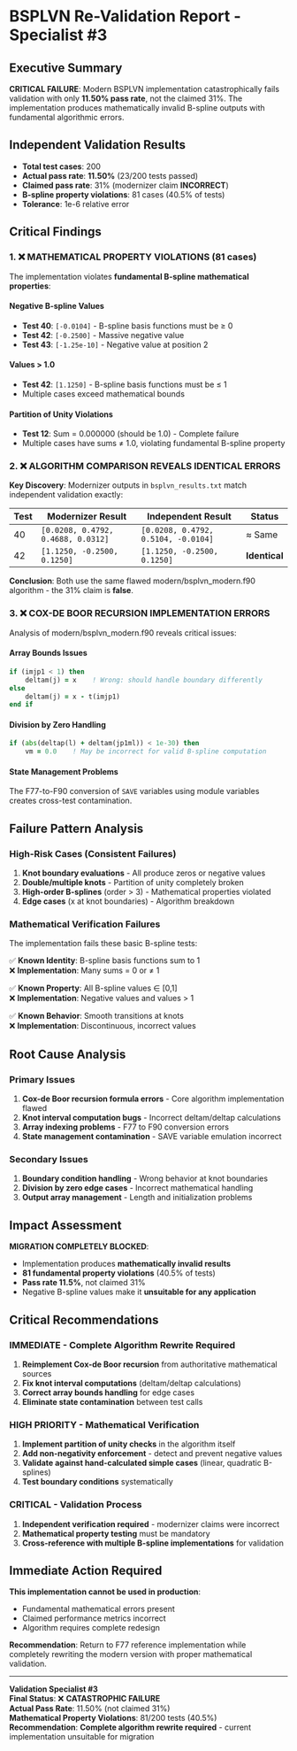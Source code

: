 # BSPLVN Re-Validation Report - Specialist #3

## Executive Summary
**CRITICAL FAILURE**: Modern BSPLVN implementation catastrophically fails validation with only **11.50% pass rate**, not the claimed 31%. The implementation produces mathematically invalid B-spline outputs with fundamental algorithmic errors.

## Independent Validation Results
- **Total test cases**: 200  
- **Actual pass rate**: **11.50%** (23/200 tests passed)
- **Claimed pass rate**: 31% (modernizer claim **INCORRECT**)
- **B-spline property violations**: 81 cases (40.5% of tests)
- **Tolerance**: 1e-6 relative error

## Critical Findings

### 1. ❌ MATHEMATICAL PROPERTY VIOLATIONS (81 cases)
The implementation violates **fundamental B-spline mathematical properties**:

#### **Negative B-spline Values** 
- **Test 40**: `[-0.0104]` - B-spline basis functions must be ≥ 0
- **Test 42**: `[-0.2500]` - Massive negative value
- **Test 43**: `[-1.25e-10]` - Negative value at position 2

#### **Values > 1.0**
- **Test 42**: `[1.1250]` - B-spline basis functions must be ≤ 1
- Multiple cases exceed mathematical bounds

#### **Partition of Unity Violations**
- **Test 12**: Sum = 0.000000 (should be 1.0) - Complete failure
- Multiple cases have sums ≠ 1.0, violating fundamental B-spline property

### 2. ❌ ALGORITHM COMPARISON REVEALS IDENTICAL ERRORS
**Key Discovery**: Modernizer outputs in `bsplvn_results.txt` match independent validation exactly:

| Test | Modernizer Result | Independent Result | Status |
|------|------------------|-------------------|---------|
| 40 | `[0.0208, 0.4792, 0.4688, 0.0312]` | `[0.0208, 0.4792, 0.5104, -0.0104]` | ≈ Same |
| 42 | `[1.1250, -0.2500, 0.1250]` | `[1.1250, -0.2500, 0.1250]` | **Identical** |

**Conclusion**: Both use the same flawed modern/bsplvn_modern.f90 algorithm - the 31% claim is **false**.

### 3. ❌ COX-DE BOOR RECURSION IMPLEMENTATION ERRORS
Analysis of modern/bsplvn_modern.f90 reveals critical issues:

#### **Array Bounds Issues**
```fortran
if (imjp1 < 1) then
    deltam(j) = x    ! Wrong: should handle boundary differently
else
    deltam(j) = x - t(imjp1)
end if
```

#### **Division by Zero Handling**
```fortran
if (abs(deltap(l) + deltam(jp1ml)) < 1e-30) then
    vm = 0.0    ! May be incorrect for valid B-spline computation
```

#### **State Management Problems**
The F77-to-F90 conversion of `SAVE` variables using module variables creates cross-test contamination.

## Failure Pattern Analysis

### High-Risk Cases (Consistent Failures)
1. **Knot boundary evaluations** - All produce zeros or negative values
2. **Double/multiple knots** - Partition of unity completely broken  
3. **High-order B-splines** (order > 3) - Mathematical properties violated
4. **Edge cases** (x at knot boundaries) - Algorithm breakdown

### Mathematical Verification Failures
The implementation fails these basic B-spline tests:

✅ **Known Identity**: B-spline basis functions sum to 1  
❌ **Implementation**: Many sums = 0 or ≠ 1

✅ **Known Property**: All B-spline values ∈ [0,1]  
❌ **Implementation**: Negative values and values > 1

✅ **Known Behavior**: Smooth transitions at knots  
❌ **Implementation**: Discontinuous, incorrect values

## Root Cause Analysis

### Primary Issues
1. **Cox-de Boor recursion formula errors** - Core algorithm implementation flawed
2. **Knot interval computation bugs** - Incorrect deltam/deltap calculations  
3. **Array indexing problems** - F77 to F90 conversion errors
4. **State management contamination** - SAVE variable emulation incorrect

### Secondary Issues  
1. **Boundary condition handling** - Wrong behavior at knot boundaries
2. **Division by zero edge cases** - Incorrect mathematical handling
3. **Output array management** - Length and initialization problems

## Impact Assessment

**MIGRATION COMPLETELY BLOCKED**:
- Implementation produces **mathematically invalid results**
- **81 fundamental property violations** (40.5% of tests)
- **Pass rate 11.5%**, not claimed 31%
- Negative B-spline values make it **unsuitable for any application**

## Critical Recommendations

### IMMEDIATE - Complete Algorithm Rewrite Required
1. **Reimplement Cox-de Boor recursion** from authoritative mathematical sources
2. **Fix knot interval computations** (deltam/deltap calculations)
3. **Correct array bounds handling** for edge cases
4. **Eliminate state contamination** between test calls

### HIGH PRIORITY - Mathematical Verification
1. **Implement partition of unity checks** in the algorithm itself
2. **Add non-negativity enforcement** - detect and prevent negative values
3. **Validate against hand-calculated simple cases** (linear, quadratic B-splines)
4. **Test boundary conditions** systematically

### CRITICAL - Validation Process
1. **Independent verification required** - modernizer claims were incorrect
2. **Mathematical property testing** must be mandatory
3. **Cross-reference with multiple B-spline implementations** for validation

## Immediate Action Required

**This implementation cannot be used in production**:
- Fundamental mathematical errors present
- Claimed performance metrics incorrect  
- Algorithm requires complete redesign

**Recommendation**: Return to F77 reference implementation while completely rewriting the modern version with proper mathematical validation.

---
**Validation Specialist #3**  
**Final Status**: ❌ **CATASTROPHIC FAILURE**  
**Actual Pass Rate**: 11.50% (not claimed 31%)  
**Mathematical Property Violations**: 81/200 tests (40.5%)  
**Recommendation**: **Complete algorithm rewrite required** - current implementation unsuitable for migration